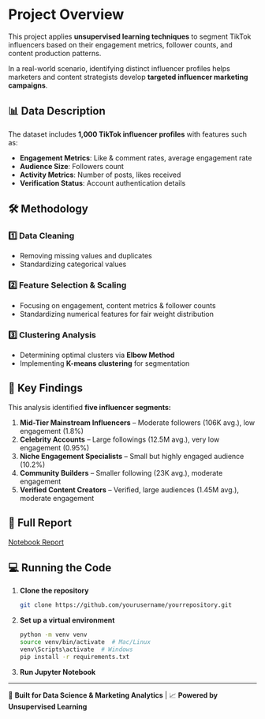 # **Project Overview**
This project applies **unsupervised learning techniques** to segment TikTok influencers based on their engagement metrics, follower counts, and content production patterns.

In a real-world scenario, identifying distinct influencer profiles helps marketers and content strategists develop **targeted influencer marketing campaigns**.

## **📊 Data Description**
The dataset includes **1,000 TikTok influencer profiles** with features such as:
- **Engagement Metrics**: Like & comment rates, average engagement rate
- **Audience Size**: Followers count
- **Activity Metrics**: Number of posts, likes received
- **Verification Status**: Account authentication details

## **🛠 Methodology**
### **1️⃣ Data Cleaning**
- Removing missing values and duplicates
- Standardizing categorical values

### **2️⃣ Feature Selection & Scaling**
- Focusing on engagement, content metrics & follower counts
- Standardizing numerical features for fair weight distribution

### **3️⃣ Clustering Analysis**
- Determining optimal clusters via **Elbow Method**
- Implementing **K-means clustering** for segmentation

## **📌 Key Findings**
This analysis identified **five influencer segments:**
1. **Mid-Tier Mainstream Influencers** – Moderate followers (106K avg.), low engagement (1.8%)
2. **Celebrity Accounts** – Large followings (12.5M avg.), very low engagement (0.95%)
3. **Niche Engagement Specialists** – Small but highly engaged audience (10.2%)
4. **Community Builders** – Smaller following (23K avg.), moderate engagement
5. **Verified Content Creators** – Verified, large audiences (1.45M avg.), moderate engagement

## **📓 Full Report**
[Notebook Report](https://github.com/DiegoBoos/TitkTok-Influencer-Segmentation/blob/main/docs/influencer_segmentation.pdf)

## **💻 Running the Code**
1. **Clone the repository**
   ```sh
   git clone https://github.com/yourusername/yourrepository.git
   ```
2. **Set up a virtual environment**
   ```sh
   python -m venv venv
   source venv/bin/activate  # Mac/Linux
   venv\Scripts\activate  # Windows
   pip install -r requirements.txt
   ```
3. **Run Jupyter Notebook**

---

🚀 **Built for Data Science & Marketing Analytics** | 📈 **Powered by Unsupervised Learning**

